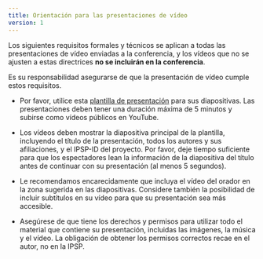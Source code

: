 ```yaml
---
title: Orientación para las presentaciones de vídeo
version: 1
---
```


Los siguientes requisitos formales y técnicos se aplican a todas las presentaciones de vídeo enviadas a la conferencia, y los vídeos que no se ajusten a estas directrices **no se incluirán en la conferencia**.

Es su responsabilidad asegurarse de que la presentación de vídeo cumple estos requisitos.

- Por favor, utilice esta [plantilla de presentación](https://docs.google.com/presentation/d/10kOH2ccz0qEpEHrlZEV_tmIJn2Gef_p9MpewNBcooCQ/edit?usp=sharing) para sus diapositivas. Las presentaciones deben tener una duración máxima de 5 minutos y subirse como vídeos públicos en YouTube.

- Los vídeos deben mostrar la diapositiva principal de la plantilla, incluyendo el título de la presentación, todos los autores y sus afiliaciones, y el IPSP-ID del proyecto. Por favor, deje tiempo suficiente para que los espectadores lean la información de la diapositiva del título antes de continuar con su presentación (al menos 5 segundos).

- Le recomendamos encarecidamente que incluya el vídeo del orador en la zona sugerida en las diapositivas. Considere también la posibilidad de incluir subtítulos en su vídeo para que su presentación sea más accesible.

- Asegúrese de que tiene los derechos y permisos para utilizar todo el material que contiene su presentación, incluidas las imágenes, la música y el vídeo. La obligación de obtener los permisos correctos recae en el autor, no en la IPSP.

<!-- -->
